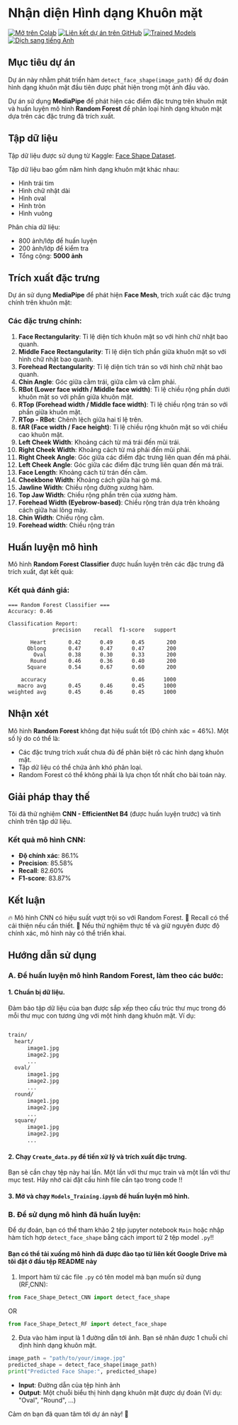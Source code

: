 # Nhận diện Hình dạng Khuôn mặt
<a href="https://colab.research.google.com/drive/1xLL78hwNCxJR1fsIBSfLCCQAg1IFmkCw?usp=sharing"><img src="https://colab.research.google.com/assets/colab-badge.svg" alt="Mở trên Colab"></a>
<a href="https://github.com/Jukainite/Face_shape_detection/tree/main"><img src="https://img.shields.io/badge/GitHub-100000?style=for-the-badge&logo=github&logoColor=white" alt="Liên kết dự án trên GitHub"></a>
<a href="https://drive.google.com/file/d/173kh8Jk3st9oBKkpP2m3GojT7v_7TIGq/view?usp=sharing"><img src="https://img.shields.io/badge/Model-Drive-blue?style=for-the-badge&logo=google-drive&logoColor=white" alt="Trained Models"></a>
<a href="README.md"><img src="https://img.shields.io/badge/Translate-English-blue" alt="Dịch sang tiếng Anh"></a>

## Mục tiêu dự án
Dự án này nhằm phát triển hàm `detect_face_shape(image_path)` để dự đoán hình dạng khuôn mặt đầu tiên được phát hiện trong một ảnh đầu vào.

Dự án sử dụng **MediaPipe** để phát hiện các điểm đặc trưng trên khuôn mặt và huấn luyện mô hình **Random Forest** để phân loại hình dạng khuôn mặt dựa trên các đặc trưng đã trích xuất.

## Tập dữ liệu
Tập dữ liệu được sử dụng từ Kaggle: [Face Shape Dataset](https://www.kaggle.com/datasets/niten19/face-shape-dataset).

Tập dữ liệu bao gồm năm hình dạng khuôn mặt khác nhau:
- Hình trái tim
- Hình chữ nhật dài
- Hình oval
- Hình tròn
- Hình vuông

Phân chia dữ liệu:
- 800 ảnh/lớp để huấn luyện
- 200 ảnh/lớp để kiểm tra
- Tổng cộng: **5000 ảnh**

## Trích xuất đặc trưng
Dự án sử dụng **MediaPipe** để phát hiện **Face Mesh**, trích xuất các đặc trưng chính trên khuôn mặt:

### Các đặc trưng chính:
1. **Face Rectangularity**: Tỉ lệ diện tích khuôn mặt so với hình chữ nhật bao quanh.
2. **Middle Face Rectangularity**: Tỉ lệ diện tích phần giữa khuôn mặt so với hình chữ nhật bao quanh.
3. **Forehead Rectangularity**: Tỉ lệ diện tích trán so với hình chữ nhật bao quanh.
4. **Chin Angle**: Góc giữa cằm trái, giữa cằm và cằm phải.
5. **RBot (Lower face width / Middle face width)**: Tỉ lệ chiều rộng phần dưới khuôn mặt so với phần giữa khuôn mặt.
6. **RTop (Forehead width / Middle face width)**: Tỉ lệ chiều rộng trán so với phần giữa khuôn mặt.
7. **RTop - RBot**: Chênh lệch giữa hai tỉ lệ trên.
8. **fAR (Face width / Face height)**: Tỉ lệ chiều rộng khuôn mặt so với chiều cao khuôn mặt.
9. **Left Cheek Width**: Khoảng cách từ má trái đến mũi trái.
10. **Right Cheek Width**: Khoảng cách từ má phải đến mũi phải.
11. **Right Cheek Angle**: Góc giữa các điểm đặc trưng liên quan đến má phải.
12. **Left Cheek Angle**: Góc giữa các điểm đặc trưng liên quan đến má trái.
13. **Face Length**: Khoảng cách từ trán đến cằm.
14. **Cheekbone Width**: Khoảng cách giữa hai gò má.
15. **Jawline Width**: Chiều rộng đường xương hàm.
16. **Top Jaw Width**: Chiều rộng phần trên của xương hàm.
17. **Forehead Width (Eyebrow-based)**: Chiều rộng trán dựa trên khoảng cách giữa hai lông mày.
18. **Chin Width**: Chiều rộng cằm.
19. **Forehead width**: Chiều rộng trán

## Huấn luyện mô hình
Mô hình **Random Forest Classifier** được huấn luyện trên các đặc trưng đã trích xuất, đạt kết quả:

### Kết quả đánh giá:
```
=== Random Forest Classifier ===
Accuracy: 0.46

Classification Report:
              precision    recall  f1-score   support

       Heart       0.42      0.49      0.45       200
      Oblong       0.47      0.47      0.47       200
        Oval       0.38      0.30      0.33       200
       Round       0.46      0.36      0.40       200
      Square       0.54      0.67      0.60       200

    accuracy                           0.46      1000
   macro avg       0.45      0.46      0.45      1000
weighted avg       0.45      0.46      0.45      1000
```

## Nhận xét
Mô hình **Random Forest** không đạt hiệu suất tốt (Độ chính xác = 46%). Một số lý do có thể là:
- Các đặc trưng trích xuất chưa đủ để phân biệt rõ các hình dạng khuôn mặt.
- Tập dữ liệu có thể chứa ảnh khó phân loại.
- Random Forest có thể không phải là lựa chọn tốt nhất cho bài toán này.

## Giải pháp thay thế
Tôi đã thử nghiệm **CNN - EfficientNet B4** (được huấn luyện trước) và tinh chỉnh trên tập dữ liệu.

### Kết quả mô hình CNN:
- **Độ chính xác**: 86.1%
- **Precision**: 85.58%
- **Recall**: 82.60%
- **F1-score**: 83.87%

## Kết luận
🔥 Mô hình CNN có hiệu suất vượt trội so với Random Forest.
📌 Recall có thể cải thiện nếu cần thiết.
📌 Nếu thử nghiệm thực tế và giữ nguyên được độ chính xác, mô hình này có thể triển khai.

## Hướng dẫn sử dụng

### A. Để huấn luyện mô hình Random Forest, làm theo các bước:
#### 1. Chuẩn bị dữ liệu.
Đảm bảo tập dữ liệu của bạn được sắp xếp theo cấu trúc thư mục trong đó mỗi thư mục con tương ứng với một hình dạng khuôn mặt. Ví dụ:
 ```bash

train/
   heart/
       image1.jpg
       image2.jpg
       ...
   oval/
       image1.jpg
       image2.jpg
       ...
   round/
       image1.jpg
       image2.jpg
       ...
   square/
       image1.jpg
       image2.jpg
       ...
```
#### 2. Chạy `Create_data.py` để tiền xử lý và trích xuất đặc trưng.
Bạn sẽ cần chạy tệp này hai lần. Một lần với thư mục train và một lần với thư mục test. Hãy nhớ cài đặt cấu hình file cần tạo trong code !!
#### 3. Mở và chạy `Models_Training.ipynb` để huấn luyện mô hình.

### B. Để sử dụng mô hình đã huấn luyện:
Để dự đoán, bạn có thể tham khảo 2 tệp jupyter notebook `Main` hoặc nhập hàm tích hợp `detect_face_shape` bằng cách import từ 2 tệp model `.py`!!
#### Bạn có thể tải xuống mô hình đã được đào tạo từ liên kết Google Drive mà tôi đặt ở đầu tệp README này
1. Import hàm từ các file `.py` có tên model mà bạn muốn sử dụng (RF,CNN):
```python
from Face_Shape_Detect_CNN import detect_face_shape
```
OR

```python
from Face_Shape_Detect_RF import detect_face_shape
```

2. Đưa vào hàm input là 1 đường dẫn tới ảnh. Bạn sẽ nhân được 1 chuỗi chỉ định hình dạng khuôn mặt.
```python
image_path = "path/to/your/image.jpg"
predicted_shape = detect_face_shape(image_path)
print("Predicted Face Shape:", predicted_shape)
```
- **Input**: Đường dẫn của tệp hình ảnh
- **Output**: 
Một chuỗi biểu thị hình dạng khuôn mặt được dự đoán (Ví dụ: "Oval", "Round", ...)



Cảm ơn bạn đã quan tâm tới dự án này! 🚀

